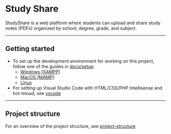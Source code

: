 # Study Share

StudyShare is a web platform where students can upload and share study notes (PDFs) organized by school, degree, grade, and subject.

---
## Getting started

- To set up the development environment for working on this project, follow one of the guides in [docs/setup](docs/setup):
	- [Windows (XAMPP)](docs/setup/xampp-windows.md)
	-  [MacOS (MAMP)](docs/setup/mamp-macos.md)
	-  [Linux](docs/setup/apache-linux.md)
- For setting up Visual Studio Code with HTML/CSS/PHP Intellisense and hot reload, see [vscode](docs/setup/vscode.md)

---
## Project structure

For an overview of the project structure, see [project-structure](docs/project-structure.md)